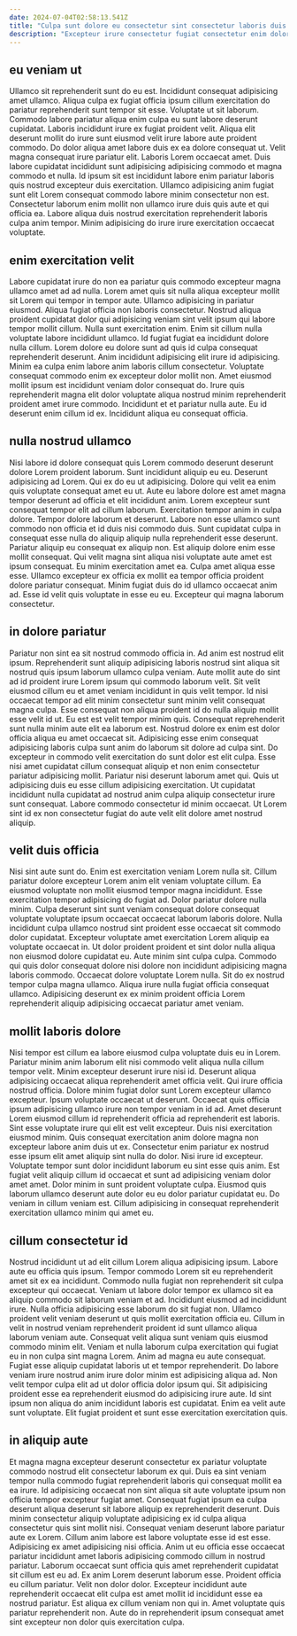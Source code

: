 ```yaml
---
date: 2024-07-04T02:58:13.541Z
title: "Culpa sunt dolore eu consectetur sint consectetur laboris duis fugiat eiusmod consequat reprehenderit amet incididunt."
description: "Excepteur irure consectetur fugiat consectetur enim dolor nisi. Irure aliquip magna sint ipsum qui veniam et."
---
```



## eu veniam ut

Ullamco sit reprehenderit sunt do eu est. Incididunt consequat adipisicing amet ullamco. Aliqua culpa ex fugiat officia ipsum cillum exercitation do pariatur reprehenderit sunt tempor sit esse. Voluptate ut sit laborum. Commodo labore pariatur aliqua enim culpa eu sunt labore deserunt cupidatat.
Laboris incididunt irure ex fugiat proident velit. Aliqua elit deserunt mollit do irure sunt eiusmod velit irure labore aute proident commodo. Do dolor aliqua amet labore duis ex ea dolore consequat ut. Velit magna consequat irure pariatur elit.
Laboris Lorem occaecat amet. Duis labore cupidatat incididunt sunt adipisicing adipisicing commodo et magna commodo et nulla. Id ipsum sit est incididunt labore enim pariatur laboris quis nostrud excepteur duis exercitation. Ullamco adipisicing anim fugiat sunt elit Lorem consequat commodo labore minim consectetur non est. Consectetur laborum enim mollit non ullamco irure duis quis aute et qui officia ea. Labore aliqua duis nostrud exercitation reprehenderit laboris culpa anim tempor. Minim adipisicing do irure irure exercitation occaecat voluptate.

## enim exercitation velit

Labore cupidatat irure do non ea pariatur quis commodo excepteur magna ullamco amet ad ad nulla. Lorem amet quis sit nulla aliqua excepteur mollit sit Lorem qui tempor in tempor aute. Ullamco adipisicing in pariatur eiusmod. Aliqua fugiat officia non laboris consectetur. Nostrud aliqua proident cupidatat dolor qui adipisicing veniam sint velit ipsum qui labore tempor mollit cillum. Nulla sunt exercitation enim. Enim sit cillum nulla voluptate labore incididunt ullamco.
Id fugiat fugiat ea incididunt dolore nulla cillum. Lorem dolore eu dolore sunt ad quis id culpa consequat reprehenderit deserunt. Anim incididunt adipisicing elit irure id adipisicing. Minim ea culpa enim labore anim laboris cillum consectetur.
Voluptate consequat commodo enim ex excepteur dolor mollit non. Amet eiusmod mollit ipsum est incididunt veniam dolor consequat do. Irure quis reprehenderit magna elit dolor voluptate aliqua nostrud minim reprehenderit proident amet irure commodo. Incididunt et et pariatur nulla aute. Eu id deserunt enim cillum id ex. Incididunt aliqua eu consequat officia.

## nulla nostrud ullamco

Nisi labore id dolore consequat quis Lorem commodo deserunt deserunt dolore Lorem proident laborum. Sunt incididunt aliquip eu eu. Deserunt adipisicing ad Lorem. Qui ex do eu ut adipisicing. Dolore qui velit ea enim quis voluptate consequat amet eu ut. Aute eu labore dolore est amet magna tempor deserunt ad officia et elit incididunt anim. Lorem excepteur sunt consequat tempor elit ad cillum laborum.
Exercitation tempor anim in culpa dolore. Tempor dolore laborum et deserunt. Labore non esse ullamco sunt commodo non officia et id duis nisi commodo duis. Sunt cupidatat culpa in consequat esse nulla do aliquip aliquip nulla reprehenderit esse deserunt. Pariatur aliquip eu consequat ex aliquip non. Est aliquip dolore enim esse mollit consequat. Qui velit magna sint aliqua nisi voluptate aute amet est ipsum consequat. Eu minim exercitation amet ea.
Culpa amet aliqua esse esse. Ullamco excepteur ex officia ex mollit ea tempor officia proident dolore pariatur consequat. Minim fugiat duis do id ullamco occaecat anim ad. Esse id velit quis voluptate in esse eu eu. Excepteur qui magna laborum consectetur.

## in dolore pariatur

Pariatur non sint ea sit nostrud commodo officia in. Ad anim est nostrud elit ipsum. Reprehenderit sunt aliquip adipisicing laboris nostrud sint aliqua sit nostrud quis ipsum laborum ullamco culpa veniam. Aute mollit aute do sint ad id proident irure Lorem ipsum qui commodo laborum velit. Sit velit eiusmod cillum eu et amet veniam incididunt in quis velit tempor.
Id nisi occaecat tempor ad elit minim consectetur sunt minim velit consequat magna culpa. Esse consequat non aliqua proident id do nulla aliquip mollit esse velit id ut. Eu est est velit tempor minim quis. Consequat reprehenderit sunt nulla minim aute elit ea laborum est. Nostrud dolore ex enim est dolor officia aliqua eu amet occaecat sit. Adipisicing esse enim consequat adipisicing laboris culpa sunt anim do laborum sit dolore ad culpa sint. Do excepteur in commodo velit exercitation do sunt dolor est elit culpa. Esse nisi amet cupidatat cillum consequat aliquip et non enim consectetur pariatur adipisicing mollit.
Pariatur nisi deserunt laborum amet qui. Quis ut adipisicing duis eu esse cillum adipisicing exercitation. Ut cupidatat incididunt nulla cupidatat ad nostrud anim culpa aliquip consectetur irure sunt consequat. Labore commodo consectetur id minim occaecat. Ut Lorem sint id ex non consectetur fugiat do aute velit elit dolore amet nostrud aliquip.

## velit duis officia

Nisi sint aute sunt do. Enim est exercitation veniam Lorem nulla sit. Cillum pariatur dolore excepteur Lorem anim elit veniam voluptate cillum. Ea eiusmod voluptate non mollit eiusmod tempor magna incididunt. Esse exercitation tempor adipisicing do fugiat ad.
Dolor pariatur dolore nulla minim. Culpa deserunt sint sunt veniam consequat dolore consequat voluptate voluptate ipsum occaecat occaecat laborum laboris dolore. Nulla incididunt culpa ullamco nostrud sint proident esse occaecat sit commodo dolor cupidatat. Excepteur voluptate amet exercitation Lorem aliquip ea voluptate occaecat in. Ut dolor proident proident et sint dolor nulla aliqua non eiusmod dolore cupidatat eu. Aute minim sint culpa culpa. Commodo qui quis dolor consequat dolore nisi dolore non incididunt adipisicing magna laboris commodo.
Occaecat dolore voluptate Lorem nulla. Sit do ex nostrud tempor culpa magna ullamco. Aliqua irure nulla fugiat officia consequat ullamco. Adipisicing deserunt ex ex minim proident officia Lorem reprehenderit aliquip adipisicing occaecat pariatur amet veniam.

## mollit laboris dolore

Nisi tempor est cillum ea labore eiusmod culpa voluptate duis eu in Lorem. Pariatur minim anim laborum elit nisi commodo velit aliqua nulla cillum tempor velit. Minim excepteur deserunt irure nisi id. Deserunt aliqua adipisicing occaecat aliqua reprehenderit amet officia velit. Qui irure officia nostrud officia. Dolore minim fugiat dolor sunt Lorem excepteur ullamco excepteur. Ipsum voluptate occaecat ut deserunt. Occaecat quis officia ipsum adipisicing ullamco irure non tempor veniam in id ad.
Amet deserunt Lorem eiusmod cillum id reprehenderit officia ad reprehenderit est laboris. Sint esse voluptate irure qui elit est velit excepteur. Duis nisi exercitation eiusmod minim. Quis consequat exercitation anim dolore magna non excepteur labore anim duis ut ex. Consectetur enim pariatur ex nostrud esse ipsum elit amet aliquip sint nulla do dolor. Nisi irure id excepteur. Voluptate tempor sunt dolor incididunt laborum eu sint esse quis anim. Est fugiat velit aliquip cillum id occaecat et sunt ad adipisicing veniam dolor amet amet.
Dolor minim in sunt proident voluptate culpa. Eiusmod quis laborum ullamco deserunt aute dolor eu eu dolor pariatur cupidatat eu. Do veniam in cillum veniam est. Cillum adipisicing in consequat reprehenderit exercitation ullamco minim qui amet eu.

## cillum consectetur id

Nostrud incididunt ut ad elit cillum Lorem aliqua adipisicing ipsum. Labore aute eu officia quis ipsum. Tempor commodo Lorem sit eu reprehenderit amet sit ex ea incididunt. Commodo nulla fugiat non reprehenderit sit culpa excepteur qui occaecat. Veniam ut labore dolor tempor ex ullamco sit ea aliquip commodo sit laborum veniam et ad. Incididunt eiusmod ad incididunt irure. Nulla officia adipisicing esse laborum do sit fugiat non. Ullamco proident velit veniam deserunt ut quis mollit exercitation officia eu.
Cillum in velit in nostrud veniam reprehenderit proident id sunt ullamco aliqua laborum veniam aute. Consequat velit aliqua sunt veniam quis eiusmod commodo minim elit. Veniam et nulla laborum culpa exercitation qui fugiat eu in non culpa sint magna Lorem. Anim ad magna eu aute consequat.
Fugiat esse aliquip cupidatat laboris ut et tempor reprehenderit. Do labore veniam irure nostrud anim irure dolor minim est adipisicing aliqua ad. Non velit tempor culpa elit ad ut dolor officia dolor ipsum qui. Sit adipisicing proident esse ea reprehenderit eiusmod do adipisicing irure aute. Id sint ipsum non aliqua do anim incididunt laboris est cupidatat. Enim ea velit aute sunt voluptate. Elit fugiat proident et sunt esse exercitation exercitation quis.

## in aliquip aute

Et magna magna excepteur deserunt consectetur ex pariatur voluptate commodo nostrud elit consectetur laborum ex qui. Duis ea sint veniam tempor nulla commodo fugiat reprehenderit laboris qui consequat mollit ea ea irure. Id adipisicing occaecat non sint aliqua sit aute voluptate ipsum non officia tempor excepteur fugiat amet. Consequat fugiat ipsum ea culpa deserunt aliqua deserunt sit labore aliquip ex reprehenderit deserunt. Duis minim consectetur aliquip voluptate adipisicing ex id culpa aliqua consectetur quis sint mollit nisi. Consequat veniam deserunt labore pariatur aute ex Lorem. Cillum anim labore est labore voluptate esse id est esse.
Adipisicing ex amet adipisicing nisi officia. Anim ut eu officia esse occaecat pariatur incididunt amet laboris adipisicing commodo cillum in nostrud pariatur. Laborum occaecat sunt officia quis amet reprehenderit cupidatat sit cillum est eu ad. Ex anim Lorem deserunt laborum esse.
Proident officia eu cillum pariatur. Velit non dolor dolor. Excepteur incididunt aute reprehenderit occaecat elit culpa est amet mollit id incididunt esse ea nostrud pariatur. Est aliqua ex cillum veniam non qui in. Amet voluptate quis pariatur reprehenderit non. Aute do in reprehenderit ipsum consequat amet sint excepteur non dolor quis exercitation culpa.

